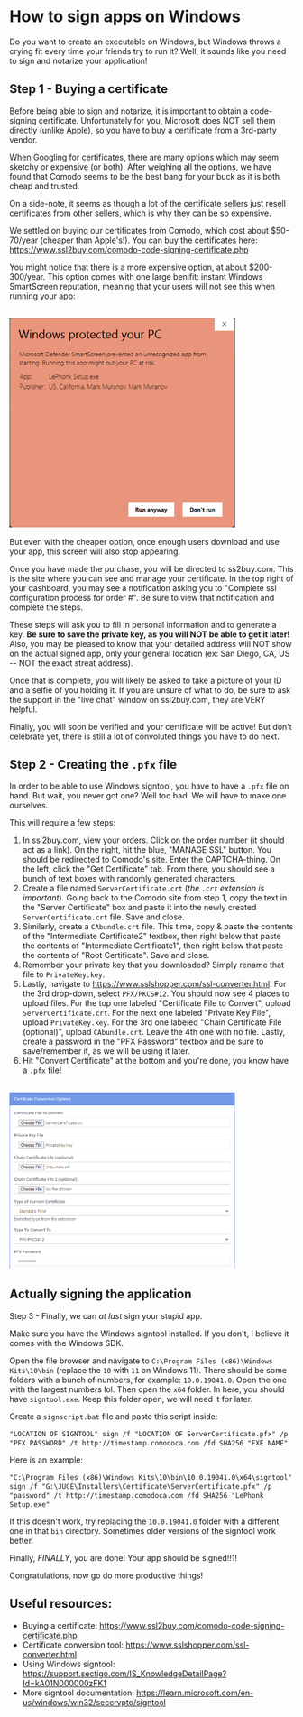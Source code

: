# How to sign apps on Windows

Do you want to create an executable on Windows, but Windows throws a crying fit every time your friends try to run it? Well, it sounds like you need to sign and notarize your application!

## Step 1 - Buying a certificate

Before being able to sign and notarize, it is important to obtain a code-signing certificate. Unfortunately for you, Microsoft does NOT sell them directly (unlike Apple), so you have to buy a certificate from a 3rd-party vendor.

When Googling for certificates, there are many options which may seem sketchy or expensive (or both). After weighing all the options, we have found that Comodo seems to be the best bang for your buck as it is both cheap and trusted.

On a side-note, it seems as though a lot of the certificate sellers just resell certificates from other sellers, which is why they can be so expensive.

We settled on buying our certificates from Comodo, which cost about $50-70/year (cheaper than Apple's!). You can buy the certificates here: https://www.ssl2buy.com/comodo-code-signing-certificate.php

You might notice that there is a more expensive option, at about $200-300/year. This option comes with one large benifit: instant Windows SmartScreen reputation, meaning that your users will not see this when running your app:

<br/>

<img src="./Images/smartscreen.png" alt="Smartscreen screenshot" width="400"/>

<br/>

But even with the cheaper option, once enough users download and use your app, this screen will also stop appearing.

Once you have made the purchase, you will be directed to ss2buy.com. This is the site where you can see and manage your certificate. In the top right of your dashboard, you may see a notification asking you to "Complete ssl configuration process for order #<order number>". Be sure to view that notification and complete the steps.

These steps will ask you to fill in personal information and to generate a key. **Be sure to save the private key, as you will NOT be able to get it later!** Also, you may be pleased to know that your detailed address will NOT show on the actual signed app, only your general location (ex: San Diego, CA, US -- NOT the exact streat address).

Once that is complete, you will likely be asked to take a picture of your ID and a selfie of you holding it. If you are unsure of what to do, be sure to ask the support in the "live chat" window on ssl2buy.com, they are VERY helpful.

Finally, you will soon be verified and your certificate will be active! But don't celebrate yet, there is still a lot of convoluted things you have to do next.

## Step 2 - Creating the `.pfx` file

In order to be able to use Windows signtool, you have to have a `.pfx` file on hand. But wait, you never got one? Well too bad. We will have to make one ourselves.

This will require a few steps:
1. In ssl2buy.com, view your orders. Click on the order number (it should act as a link). On the right, hit the blue, "MANAGE SSL" button. You should be redirected to Comodo's site. Enter the CAPTCHA-thing. On the left, click the "Get Certificate" tab. From there, you should see a bunch of text boxes with randomly generated characters.
2. Create a file named `ServerCertificate.crt` (*the `.crt` extension is important*). Going back to the Comodo site from step 1, copy the text in the "Server Certificate" box and paste it into the newly created `ServerCertificate.crt` file. Save and close.
3. Similarly, create a `CAbundle.crt` file. This time, copy & paste the contents of the "Intermediate Certificate2" textbox, then right below that paste the contents of "Intermediate Certificate1", then right below that paste the contents of "Root Certificate". Save and close.
4. Remember your private key that you downloaded? Simply rename that file to `PrivateKey.key`.
5. Lastly, navigate to https://www.sslshopper.com/ssl-converter.html. For the 3rd drop-down, select `PFX/PKCS#12`. You should now see 4 places to upload files. For the top one labeled "Certificate File to Convert", upload `ServerCertificate.crt`. For the next one labeled "Private Key File", upload `PrivateKey.key`. For the 3rd one labeled "Chain Certificate File (optional)", upload `CAbundle.crt`. Leave the 4th one with no file. Lastly, create a password in the "PFX Password" textbox and be sure to save/remember it, as we will be using it later.
6. Hit "Convert Certificate" at the bottom and you're done, you know have a `.pfx` file!

<br/>

<img src="./Images/convert_certificate.png" alt="sslshopper.com screenshot" width="400"/>

<br/>

## Actually signing the application

Step 3 - Finally, we can *at last* sign your stupid app.

Make sure you have the Windows signtool installed. If you don't, I believe it comes with the Windows SDK.

Open the file browser and navigate to `C:\Program Files (x86)\Windows Kits\10\bin` (replace the `10` with `11` on Windows 11). There should be some folders with a bunch of numbers, for example: `10.0.19041.0`. Open the one with the largest numbers lol. Then open the `x64` folder. In here, you should have `signtool.exe`. Keep this folder open, we will need it for later.

Create a `signscript.bat` file and paste this script inside:

```batch
"LOCATION OF SIGNTOOL" sign /f "LOCATION OF ServerCertificate.pfx" /p "PFX PASSWORD" /t http://timestamp.comodoca.com /fd SHA256 "EXE NAME"

```

Here is an example:

```batch
"C:\Program Files (x86)\Windows Kits\10\bin\10.0.19041.0\x64\signtool" sign /f "G:\JUCE\Installers\Certificate\ServerCertificate.pfx" /p "password" /t http://timestamp.comodoca.com /fd SHA256 "LePhonk Setup.exe"

```

If this doesn't work, try replacing the `10.0.19041.0` folder with a different one in that `bin` directory. Sometimes older versions of the signtool work better.

Finally, *FINALLY*, you are done! Your app should be signed!!1!

Congratulations, now go do more productive things!


## Useful resources:
- Buying a certificate: https://www.ssl2buy.com/comodo-code-signing-certificate.php
- Certificate conversion tool: https://www.sslshopper.com/ssl-converter.html
- Using Windows signtool: https://support.sectigo.com/IS_KnowledgeDetailPage?Id=kA01N000000zFK1
- More signtool documentation: https://learn.microsoft.com/en-us/windows/win32/seccrypto/signtool

